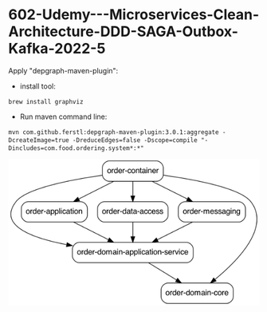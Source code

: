 # 602-Udemy---Microservices-Clean-Architecture-DDD-SAGA-Outbox-Kafka-2022-5



Apply "depgraph-maven-plugin":

- install tool:
```
brew install graphviz
```

- Run maven command line:
```
mvn com.github.ferstl:depgraph-maven-plugin:3.0.1:aggregate -DcreateImage=true -DreduceEdges=false -Dscope=compile "-Dincludes=com.food.ordering.system*:*"
```

![My animated logo](assets/dependency-graph.png)

